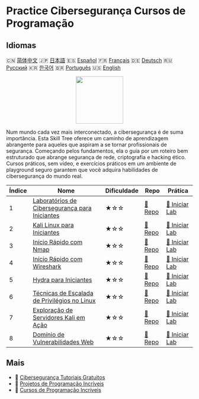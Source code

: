 # Practice Cibersegurança Cursos de Programação

## Idiomas

🇨🇳 [简体中文](README_zh.md) 🇯🇵 [日本語](README_ja.md) 🇪🇸 [Español](README_es.md) 🇫🇷 [Français](README_fr.md) 🇩🇪 [Deutsch](README_de.md) 🇷🇺 [Русский](README_ru.md) 🇰🇷 [한국어](README_ko.md) 🇧🇷 [Português](README_pt.md) 🇺🇸 [English](README.md) 

<div align="center">
<img width="128px" src="https://file.labex.io/path/Xke24vJbuOBk.png">
</div>

Num mundo cada vez mais interconectado, a cibersegurança é de suma importância. Esta Skill Tree oferece um caminho de aprendizagem abrangente para aqueles que aspiram a se tornar profissionais de segurança. Começando pelos fundamentos, ela o guia por um roteiro bem estruturado que abrange segurança de rede, criptografia e hacking ético. Cursos práticos, sem vídeo, e exercícios práticos em um ambiente de playground seguro garantem que você adquira habilidades de cibersegurança do mundo real.

|   Índice | Nome                                                                                                                 | Dificuldade   | Repo                                                                              | Prática                                                                                |
|----------|----------------------------------------------------------------------------------------------------------------------|---------------|-----------------------------------------------------------------------------------|----------------------------------------------------------------------------------------|
|        1 | [Laboratórios de Cibersegurança para Iniciantes](https://labex.io/pt/courses/cybersecurity-labs-for-beginners)       | ★☆☆           | [🔗 Repo](https://github.com/labex-labs/cybersecurity-labs-for-beginners)         | [🚀 Iniciar Lab](https://labex.io/pt/courses/cybersecurity-labs-for-beginners)         |
|        2 | [Kali Linux para Iniciantes](https://labex.io/pt/courses/kali-linux-for-beginners)                                   | ★☆☆           | [🔗 Repo](https://github.com/labex-labs/kali-linux-for-beginners)                 | [🚀 Iniciar Lab](https://labex.io/pt/courses/kali-linux-for-beginners)                 |
|        3 | [Início Rápido com Nmap](https://labex.io/pt/courses/quick-start-with-nmap)                                          | ★☆☆           | [🔗 Repo](https://github.com/labex-labs/quick-start-with-nmap)                    | [🚀 Iniciar Lab](https://labex.io/pt/courses/quick-start-with-nmap)                    |
|        4 | [Início Rápido com Wireshark](https://labex.io/pt/courses/quick-start-with-wireshark)                                | ★☆☆           | [🔗 Repo](https://github.com/labex-labs/quick-start-with-wireshark)               | [🚀 Iniciar Lab](https://labex.io/pt/courses/quick-start-with-wireshark)               |
|        5 | [Hydra para Iniciantes](https://labex.io/pt/courses/hydra-for-beginners)                                             | ★☆☆           | [🔗 Repo](https://github.com/labex-labs/hydra-for-beginners)                      | [🚀 Iniciar Lab](https://labex.io/pt/courses/hydra-for-beginners)                      |
|        6 | [Técnicas de Escalada de Privilégios no Linux](https://labex.io/pt/courses/privilege-escalation-techniques-on-linux) | ★☆☆           | [🔗 Repo](https://github.com/labex-labs/privilege-escalation-techniques-on-linux) | [🚀 Iniciar Lab](https://labex.io/pt/courses/privilege-escalation-techniques-on-linux) |
|        7 | [Exploração de Servidores Kali em Ação](https://labex.io/pt/courses/kali-server-exploitation-in-action)              | ★☆☆           | [🔗 Repo](https://github.com/labex-labs/kali-server-exploitation-in-action)       | [🚀 Iniciar Lab](https://labex.io/pt/courses/kali-server-exploitation-in-action)       |
|        8 | [Domínio de Vulnerabilidades Web](https://labex.io/pt/courses/web-vulnerability-mastery)                             | ★☆☆           | [🔗 Repo](https://github.com/labex-labs/web-vulnerability-mastery)                | [🚀 Iniciar Lab](https://labex.io/pt/courses/web-vulnerability-mastery)                |

## Mais

- 🔗 [Cibersegurança Tutoriais Gratuitos](https://github.com/labex-labs/cybersecurity-free-tutorials)
- 🔗 [Projetos de Programação Incríveis](https://github.com/labex-labs/awesome-programming-projects)
- 🔗 [Cursos de Programação Incríveis](https://github.com/labex-labs/awesome-programming-courses)

